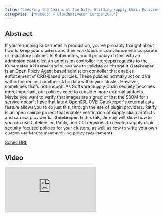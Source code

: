 ```yaml
---
title: "Checking the Chains at the Gate: Building Supply Chain Policies with Gatekeeper and Ratify - Jeremy Rickard, Microsoft"
categories: ["KubeCon + CloudNativeCon Europe 2023"]
---
```


## Abstract

If you're running Kubernetes in production, you've probably thought about how to keep your clusters and their workloads in compliance with corporate or regulatory policies. In Kubernetes, you'll probably do this with an admission controller. An admission controller intercepts requests to the Kubernetes API server and allows you to validate or change it. Gatekeeper is an Open Polciy Agent based admission controller that enables enforcement of CRD-based policies. These policies normally act on data within the request or other static data within your cluster. However, sometimes that's not enough. As Software Supply Chain security becomes more important, our policies need to consider more external artifacts. Maybe you want to verify that images are signed or that the SBOM for a service doesn't have that latest OpenSSL CVE. Gatekeeper's external data feature allows you to do just this, through the use of plugin providers. Ratify is an open source project that enables verification of supply chain artifacts and can act provider for Gatekeeper. In this talk, Jeremy will show how to you can use Gatekeeper, Ratify, and OCI registries to develop supply chain security focused policies for your clusters, as well as how to write your own custom verifiers to meet evolving policy requirements.

[Sched URL](https://kccnceu2023.sched.com/event/9115867d0aab379e92b905fb376e22fc)

## Video

<iframe src="https://www.youtube.com/embed/pj8Q8nnMQWM" frameborder="0" allow="accelerometer; autoplay; encrypted-media; gyroscope; picture-in-picture" allowfullscreen></iframe>
